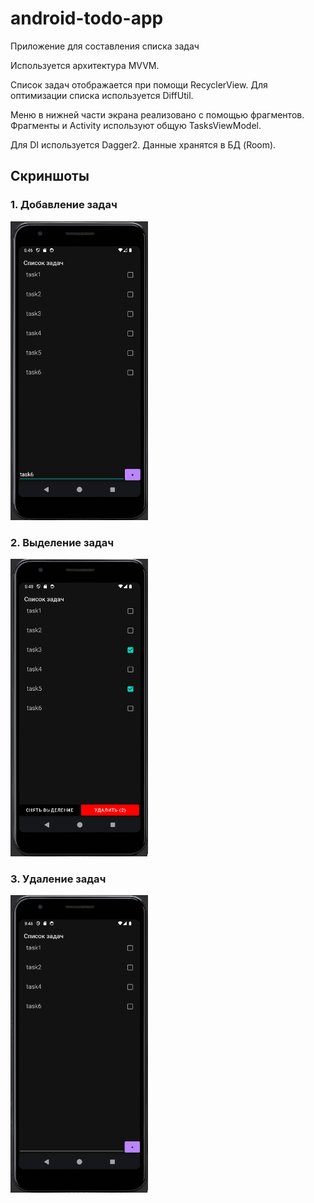 # android-todo-app

Приложение для составления списка задач

Используется архитектура MVVM.

Список задач отображается при помощи RecyclerView.
Для оптимизации списка используется DiffUtil.

Меню в нижней части экрана реализовано с помощью фрагментов.
Фрагменты и Activity используют общую TasksViewModel.

Для DI используется Dagger2.
Данные хранятся в БД (Room).

## Скриншоты
### 1. Добавление задач
<img src="screenshots/screen1.png" width="220"/>

### 2. Выделение задач
<img src="screenshots/screen2.png" width="220"/>

### 3. Удаление задач
<img src="screenshots/screen3.png" width="220"/>
